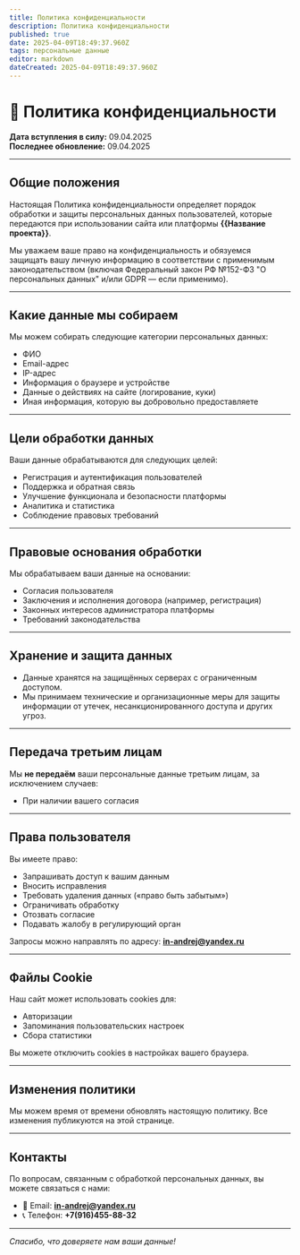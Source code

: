```yaml
---
title: Политика конфиденциальности
description: Политика конфиденциальности
published: true
date: 2025-04-09T18:49:37.960Z
tags: персональные данные
editor: markdown
dateCreated: 2025-04-09T18:49:37.960Z
---
```


# 🔐 Политика конфиденциальности

**Дата вступления в силу:** 09.04.2025  
**Последнее обновление:** 09.04.2025

---

## Общие положения

Настоящая Политика конфиденциальности определяет порядок обработки и защиты персональных данных пользователей, которые передаются при использовании сайта или платформы **{{Название проекта}}**.

Мы уважаем ваше право на конфиденциальность и обязуемся защищать вашу личную информацию в соответствии с применимым законодательством (включая Федеральный закон РФ №152-ФЗ "О персональных данных" и/или GDPR — если применимо).

---

## Какие данные мы собираем

Мы можем собирать следующие категории персональных данных:

- ФИО
- Email-адрес
- IP-адрес
- Информация о браузере и устройстве
- Данные о действиях на сайте (логирование, куки)
- Иная информация, которую вы добровольно предоставляете

---

## Цели обработки данных

Ваши данные обрабатываются для следующих целей:

- Регистрация и аутентификация пользователей
- Поддержка и обратная связь
- Улучшение функционала и безопасности платформы
- Аналитика и статистика
- Соблюдение правовых требований

---

## Правовые основания обработки

Мы обрабатываем ваши данные на основании:

- Согласия пользователя
- Заключения и исполнения договора (например, регистрация)
- Законных интересов администратора платформы
- Требований законодательства

---

## Хранение и защита данных

- Данные хранятся на защищённых серверах с ограниченным доступом.
- Мы принимаем технические и организационные меры для защиты информации от утечек, несанкционированного доступа и других угроз.

---

## Передача третьим лицам

Мы **не передаём** ваши персональные данные третьим лицам, за исключением случаев:

- При наличии вашего согласия

---

## Права пользователя

Вы имеете право:

- Запрашивать доступ к вашим данным
- Вносить исправления
- Требовать удаления данных («право быть забытым»)
- Ограничивать обработку
- Отозвать согласие
- Подавать жалобу в регулирующий орган

Запросы можно направлять по адресу: **in-andrej@yandex.ru**

---

## Файлы Cookie

Наш сайт может использовать cookies для:

- Авторизации
- Запоминания пользовательских настроек
- Сбора статистики

Вы можете отключить cookies в настройках вашего браузера.

---

## Изменения политики

Мы можем время от времени обновлять настоящую политику. Все изменения публикуются на этой странице.

---

## Контакты

По вопросам, связанным с обработкой персональных данных, вы можете связаться с нами:

- 📧 Email: **in-andrej@yandex.ru**
- 📞 Телефон: **+7(916)455-88-32**
---

_Спасибо, что доверяете нам ваши данные!_